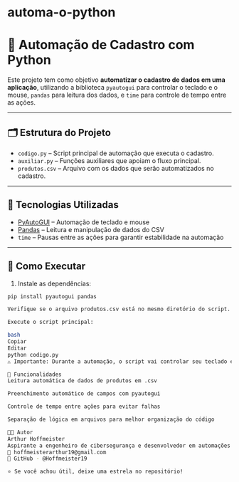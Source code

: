 # automa-o-python

# 🤖 Automação de Cadastro com Python

Este projeto tem como objetivo **automatizar o cadastro de dados em uma aplicação**, utilizando a biblioteca `pyautogui` para controlar o teclado e o mouse, `pandas` para leitura dos dados, e `time` para controle de tempo entre as ações.

---

## 🗂️ Estrutura do Projeto

- `codigo.py` – Script principal de automação que executa o cadastro.
- `auxiliar.py` – Funções auxiliares que apoiam o fluxo principal.
- `produtos.csv` – Arquivo com os dados que serão automatizados no cadastro.

---

## 🔧 Tecnologias Utilizadas

- [PyAutoGUI](https://pypi.org/project/PyAutoGUI/) – Automação de teclado e mouse
- [Pandas](https://pandas.pydata.org/) – Leitura e manipulação de dados do CSV
- `time` – Pausas entre as ações para garantir estabilidade na automação

---

## 🚀 Como Executar

1. Instale as dependências:

```bash
pip install pyautogui pandas

Verifique se o arquivo produtos.csv está no mesmo diretório do script.

Execute o script principal:

bash
Copiar
Editar
python codigo.py
⚠️ Importante: Durante a automação, o script vai controlar seu teclado e mouse. Certifique-se de que o sistema onde será feito o cadastro esteja aberto e visível na tela.

📌 Funcionalidades
Leitura automática de dados de produtos em .csv

Preenchimento automático de campos com pyautogui

Controle de tempo entre ações para evitar falhas

Separação de lógica em arquivos para melhor organização do código

👨‍💻 Autor
Arthur Hoffmeister
Aspirante a engenheiro de cibersegurança e desenvolvedor em automações práticas com Python.
📧 hoffmeisterarthur19@gmail.com
🔗 GitHub - @Hoffmeister19

⭐ Se você achou útil, deixe uma estrela no repositório!
